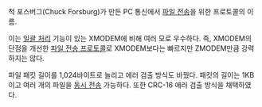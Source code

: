 척 포스버그(Chuck Forsburg)가 만든 PC 통신에서 [파일 전송](https://terms.naver.com/entry.nhn?docId=846506&ref=y)을 위한 프로토콜의 이름. 

이는 [일괄 처리](https://terms.naver.com/entry.nhn?docId=856517&ref=y) 기능이 있는 XMODEM에 비해 여러 모로 우수하다. 즉, XMODEM의 단점을 개선한 [파일 전송 프로토콜](https://terms.naver.com/entry.nhn?docId=824037&ref=y)로 XMODEM보다는 빠르지만 ZMODEM만큼 강력하지는 않다. 

파일 패킷 길이를 1,024바이트로 늘리고 에러 검출 방식도 바꿨다. 패킷의 길이는 1KB이고 여러 개의 파일을 [동시 전송](https://terms.naver.com/entry.nhn?docId=847811&ref=y) 가능하다. 또한 CRC-16 에러 검출 방식을 채택하였다.
